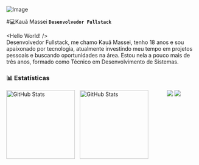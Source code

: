![Image](https://github.com/user-attachments/assets/f1ce830a-af2b-4d28-be40-71dd03ab7a68)

#💻Kauã Massei
**`Desenvolvedor Fullstack`**

<Hello World! /> 
<br>
Desenvolvedor Fullstack, me chamo Kauã Massei, tenho 18 anos e sou apaixonado por tecnologia, atualmente investindo meu tempo em projetos pessoais e buscando oportunidades na área. Estou nela a pouco mais de três anos, formado como Técnico em Desenvolvimento de Sistemas.

### 📊 Estatísticas

<p>
  <img 
    align="left" 
    alt="GitHub Stats" 
    height="180" 
    style="padding-right: 10px;" 
    src="https://github-readme-stats.vercel.app/api?username=kauamassei&show_icons=true&theme=tokyonight&include_all_commits=true&locale=pt-br" 
  />

<img 
      align="left" 
      alt="GitHub Stats" 
      height="180" 
      src="https://github-readme-stats.vercel.app/api/top-langs/?username=kauamassei&theme=tokyonight&layout=compact&custom_title=Tecnologias&langs_count=9" 
  />

</p>

<div align="center"> 
    <a href="https://www.instagram.com/kauamassei/" target="_blank" ><img src="https://img.shields.io/badge/-Instagram-%23E4405F?style=for-the-badge&logo=instagram&logoColor=white" target="_blank"></a>
    <a href="https://www.linkedin.com/in/kauamassei/"><img src="https://img.shields.io/badge/-LinkedIn-%230077B5?style=for-the-badge&logo=linkedin&logoColor=white" target="_blank"></a>
</div>


